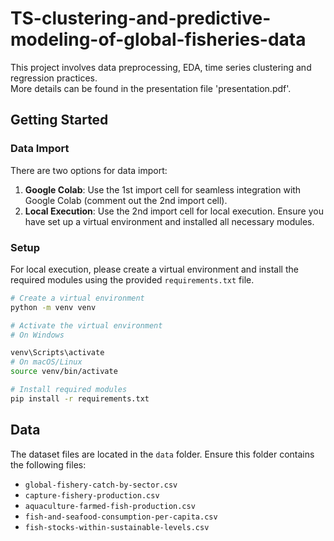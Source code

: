 # TS-clustering-and-predictive-modeling-of-global-fisheries-data
This project involves data preprocessing, EDA, time series clustering and regression practices.\
More details can be found in the presentation file 'presentation.pdf'.

## Getting Started

### Data Import

There are two options for data import:
1. **Google Colab**: Use the 1st import cell for seamless integration with Google Colab (comment out the 2nd import cell).
2. **Local Execution**: Use the 2nd import cell for local execution. Ensure you have set up a virtual environment and installed all necessary modules.

### Setup

For local execution, please create a virtual environment and install the required modules using the provided `requirements.txt` file.

```bash
# Create a virtual environment
python -m venv venv

# Activate the virtual environment
# On Windows

venv\Scripts\activate
# On macOS/Linux
source venv/bin/activate

# Install required modules
pip install -r requirements.txt
```

## Data

The dataset files are located in the `data` folder. Ensure this folder contains the following files:

- `global-fishery-catch-by-sector.csv`
- `capture-fishery-production.csv`
- `aquaculture-farmed-fish-production.csv`
- `fish-and-seafood-consumption-per-capita.csv`
- `fish-stocks-within-sustainable-levels.csv`
